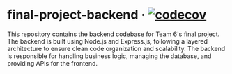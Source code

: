 # final-project-backend &middot; [![codecov](https://app.codecov.io/gh/travelynk/final-project-backend/graph/badge.svg?token=TG1Z09FP8O)](https://app.codecov.io/gh/travelynk/final-project-backend)
This repository contains the backend codebase for Team 6's final project. The backend is built using Node.js and Express.js, following a layered architecture to ensure clean code organization and scalability. 
The backend is responsible for handling business logic, managing the database, and providing APIs for the frontend.

